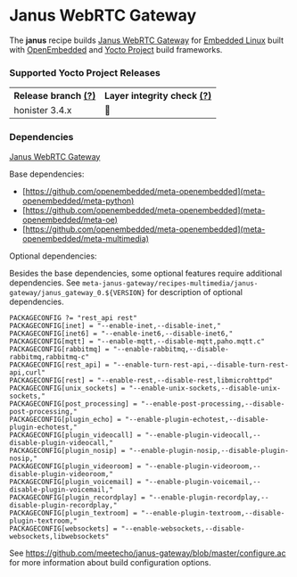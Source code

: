# Janus WebRTC Gateway

The **janus** recipe builds [Janus WebRTC Gateway](https://github.com/meetecho/janus-gateway) for [Embedded Linux](https://elinux.org) built with [OpenEmbedded](https://www.openembedded.org) and [Yocto Project](https://www.yoctoproject.org/) build frameworks.

### Supported Yocto Project Releases

<table>
<tr><th>Release branch <a href="https://wiki.yoctoproject.org/wiki/Releases" target="none" title="What is this?">(?)</a></th><th>Layer integrity check <a href="https://www.yoctoproject.org/docs/2.5/dev-manual/dev-manual.html#making-sure-your-layer-is-compatible-with-yocto-project" target="none" title="What is this?">(?)</a></th></tr>
<tr><td>honister 3.4.x</td><td>🚧</td></tr>
</table>

### Dependencies
[Janus WebRTC Gateway](https://github.com/meetecho/janus-gateway) 

Base dependencies:

* [https://github.com/openembedded/meta-openembedded](meta-openembedded/meta-python)
* [https://github.com/openembedded/meta-openembedded](meta-openembedded/meta-oe)
* [https://github.com/openembedded/meta-openembedded](meta-openembedded/meta-multimedia)

Optional dependencies:

Besides the base dependencies, some optional features require additional dependencies. See `meta-janus-gateway/recipes-multimedia/janus-gateway/janus_gateway_0.${VERSION}` for description of optional dependencies.

```
PACKAGECONFIG ?= "rest_api rest"
PACKAGECONFIG[inet] = "--enable-inet,--disable-inet,"
PACKAGECONFIG[inet6] = "--enable-inet6,--disable-inet6,"
PACKAGECONFIG[mqtt] = "--enable-mqtt,--disable-mqtt,paho.mqtt.c"
PACKAGECONFIG[rabbitmq] = "--enable-rabbitmq,--disable-rabbitmq,rabbitmq-c"
PACKAGECONFIG[rest_api] = "--enable-turn-rest-api,--disable-turn-rest-api,curl"
PACKAGECONFIG[rest] = "--enable-rest,--disable-rest,libmicrohttpd"
PACKAGECONFIG[unix_sockets] = "--enable-unix-sockets,--disable-unix-sockets,"
PACKAGECONFIG[post_processing] = "--enable-post-processing,--disable-post-processing,"
PACKAGECONFIG[plugin_echo] = "--enable-plugin-echotest,--disable-plugin-echotest,"
PACKAGECONFIG[plugin_videocall] = "--enable-plugin-videocall,--disable-plugin-videocall,"
PACKAGECONFIG[plugin_nosip] = "--enable-plugin-nosip,--disable-plugin-nosip,"
PACKAGECONFIG[plugin_videoroom] = "--enable-plugin-videoroom,--disable-plugin-videoroom,"
PACKAGECONFIG[plugin_voicemail] = "--enable-plugin-voicemail,--disable-plugin-voicemail,"
PACKAGECONFIG[plugin_recordplay] = "--enable-plugin-recordplay,--disable-plugin-recordplay,"
PACKAGECONFIG[plugin_textroom] = "--enable-plugin-textroom,--disable-plugin-textroom,"
PACKAGECONFIG[websockets] = "--enable-websockets,--disable-websockets,libwebsockets"
```

See https://github.com/meetecho/janus-gateway/blob/master/configure.ac for more information about build configuration options.
